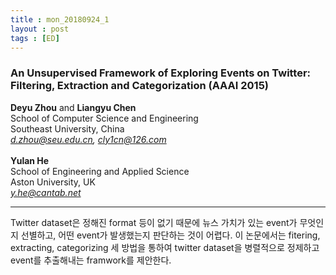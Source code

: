 ```yaml
---
title : mon_20180924_1
layout : post
tags : [ED]
---
```


<h3>An Unsupervised Framework of Exploring Events on Twitter:
Filtering, Extraction and Categorization (AAAI 2015) </h3>


<p>

<b>Deyu Zhou</b> and <b>Liangyu Chen</b><br/>
School of Computer Science and Engineering<br/>
Southeast University, China<br/>
<em>d.zhou@seu.edu.cn, cly1cn@126.com</em><br/><br/>
<b>Yulan He</b><br/>
School of Engineering and Applied Science<br/>
Aston University, UK<br/>
<em>y.he@cantab.net</em><br/>



</p>

<hr />
<p>
Twitter dataset은 정해진 format 등이 없기 때문에 뉴스 가치가 있는 event가 무엇인지 선별하고, 어떤 event가 발생했는지 판단하는 것이 어렵다. 이 논문에서는 fitering, extracting, categorizing 세 방법을 통하여 twitter dataset을 병렬적으로 정제하고 event를 추출해내는 framwork를 제안한다.
</p>